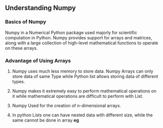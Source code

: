 ## Understanding Numpy

### Basics of Numpy

Numpy in a Numerical Python package used majorly for scientific computation in Python. Numpy provides support for arrays and matrices, along with a large collection of high-level mathematical functions to operate on these arrays.

### Advantage of Using Arrays

1. Numpy uses much less memory to store data. Numpy Arrays can only store data of same Type while Python list allows storing data of different types.
2. Numpy makes it extremely easy to perform mathematical operations on it while mathematical operations are difficult to perform with List.
3. Numpy Used for the creation of n-dimensional arrays.
4. In python Lists one can have nested data with different size, while the same cannot be done in array
   **eg**
   
   ```python
   
   ```
